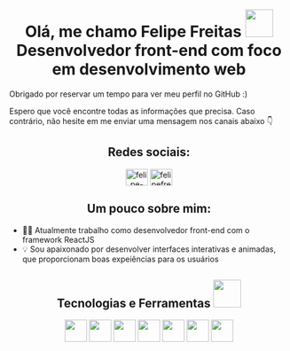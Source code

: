 <h1 align='center'> Olá, me chamo Felipe Freitas <img src = "https://raw.githubusercontent.com/MartinHeinz/MartinHeinz/master/wave.gif" width = 50px> <br /> 
Desenvolvedor front-end com foco em desenvolvimento web</h1>

Obrigado por reservar um tempo para ver meu perfil no GitHub :)

Espero que você encontre todas as informações que precisa. Caso contrário, não hesite em me enviar uma mensagem nos canais abaixo 👇

<h2 align="center">Redes sociais:</h2>
<p align="center">
<a href="https://www.linkedin.com/in/felipefreitasa/" target="blank"><img align="center" src="https://cdn.jsdelivr.net/npm/simple-icons@3.0.1/icons/linkedin.svg" alt="felipe-freitas" height="30" width="40" /></a>
<a href="https://www.instagram.com/felipefreitas.dev/" target="blank"><img align="center" src="https://cdn.jsdelivr.net/npm/simple-icons@3.0.1/icons/instagram.svg" alt="felipefreitas.dev" height="30" width="40" /></a>

</p>

<h2 align="center">Um pouco sobre mim:</h2>

- 👩‍💻 Atualmente trabalho como desenvolvedor front-end com o framework ReactJS
- 💡 Sou apaixonado por desenvolver interfaces interativas e animadas, que proporcionam boas expeiências para os usuários

<h2 align='center'>Tecnologias e Ferramentas <img src = "https://media2.giphy.com/media/QssGEmpkyEOhBCb7e1/giphy.gif?cid=ecf05e47a0n3gi1bfqntqmob8g9aid1oyj2wr3ds3mg700bl&rid=giphy.gif" width = 50px> </h2>
<p align = 'center'>
<img width ='40px' align='center' src ='https://raw.githubusercontent.com/rahulbanerjee26/githubAboutMeGenerator/main/icons/html.svg'>
<img width ='40px' align='center' src ='https://raw.githubusercontent.com/rahulbanerjee26/githubAboutMeGenerator/main/icons/css.svg'>
<img width ='40px' align='center' src ='https://raw.githubusercontent.com/rahulbanerjee26/githubAboutMeGenerator/main/icons/javascript.svg'>
<img width ='40px' align='center' src ='https://raw.githubusercontent.com/rahulbanerjee26/githubAboutMeGenerator/main/icons/reactjs.svg'>
 <img width ='40px' align='center' src ='https://raw.githubusercontent.com/rahulbanerjee26/githubAboutMeGenerator/main/icons/sass.svg'>
<img width ='40px' align='center' src ='https://raw.githubusercontent.com/rahulbanerjee26/githubAboutMeGenerator/main/icons/git.svg'>
 <img width ='40px' align='center' src ='https://raw.githubusercontent.com/rahulbanerjee26/githubAboutMeGenerator/main/icons/xd.svg'>
</p>




  
 

 
